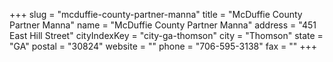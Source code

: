 +++
slug = "mcduffie-county-partner-manna"
title = "McDuffie County Partner Manna"
name = "McDuffie County Partner Manna"
address = "451 East Hill Street"
cityIndexKey = "city-ga-thomson"
city = "Thomson"
state = "GA"
postal = "30824"
website = ""
phone = "706-595-3138"
fax = ""
+++
